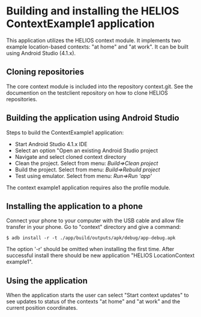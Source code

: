 # Building and installing the HELIOS ContextExample1 application #

This application  utilizes the HELIOS context module. It implements two example location-based contexts: "at home" and "at work". It can be built using Android Studio (4.1.x).

## Cloning repositories ##

The core context module is included into the repository context.git.  See the documention on the testclient repository on how to clone HELIOS repositories.


## Building the application using Android Studio ##

Steps to build the ContextExample1 application:

  * Start Android Studio 4.1.x IDE
  * Select an option "Open an existing Android Studio project
  * Navigate and select cloned context directory
  * Clean the project. Select from menu: *Build=>Clean project*
  * Build the project. Select from menu: *Build=>Rebuild project*
  * Test using emulator. Select from menu: *Run=>Run 'app'*

The context example1 application requires also the profile module.

## Installing the application to a phone ##

Connect your phone to your computer with the USB cable and allow file transfer in your phone. Go to "context" directory and give a command:

    $ adb install -r -t ./app/build/outputs/apk/debug/app-debug.apk

The option '-r' should be omitted when installing the first
time. After successful install there should be new application "HELIOS LocationContext example1".

## Using the application ##

When the application starts the user can select "Start context updates" to see updates to status of the contexts "at home" and "at work" and the current position coordinates. 